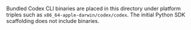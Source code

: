 Bundled Codex CLI binaries are placed in this directory under platform triples such as
`x86_64-apple-darwin/codex/codex`. The initial Python SDK scaffolding does not include binaries.
